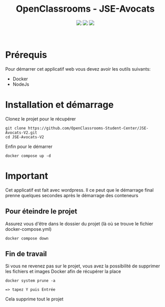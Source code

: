 <div align="center">

# OpenClassrooms - JSE-Avocats
</div>

<p align="center">
    <img src="https://img.shields.io/badge/MariaDB-v11.7.2-blue">
    <img src="https://img.shields.io/badge/Wordpress-v6-blue">
    <img src="https://img.shields.io/badge/docker--build-passing-brightgreen">
  <br><br><br>
</p>

# Prérequis
Pour démarrer cet applicatif web vous devez avoir les outils suivants:
- Docker
- NodeJs

# Installation et démarrage
Clonez le projet pour le récupérer
``` 
git clone https://github.com/OpenClassrooms-Student-Center/JSE-Avocats-V2.git
cd JSE-Avocats-V2
```
Enfin pour le démarrer
```
docker compose up -d

```

# Important
Cet applicatif est fait avec wordpress.
Il ce peut que le démarrage final prenne quelques secondes après le démarrage des conteneurs

## Pour éteindre le projet
Assurez vous d'être dans le dossier du projet
(là où se trouve le fichier docker-compose.yml)

```
docker compose down
```

## Fin de travail
Si vous ne revenez pas sur le projet, vous avez la possibilité de supprimer les fichiers et images Docker afin de récupérer la place

```
docker system prune -a

=> tapez Y puis Entrée
```

Cela supprime tout le projet
